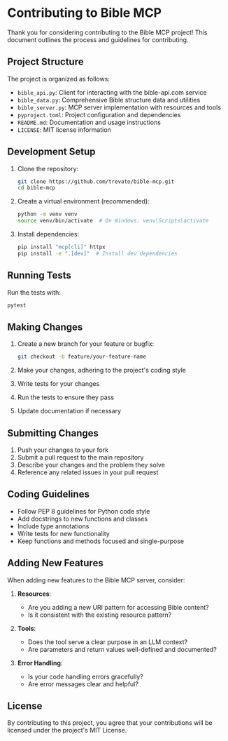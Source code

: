 # Contributing to Bible MCP

Thank you for considering contributing to the Bible MCP project! This document outlines the process and guidelines for contributing.

## Project Structure

The project is organized as follows:

- `bible_api.py`: Client for interacting with the bible-api.com service
- `bible_data.py`: Comprehensive Bible structure data and utilities
- `bible_server.py`: MCP server implementation with resources and tools
- `pyproject.toml`: Project configuration and dependencies
- `README.md`: Documentation and usage instructions
- `LICENSE`: MIT license information

## Development Setup

1. Clone the repository:
   ```bash
   git clone https://github.com/trevato/bible-mcp.git
   cd bible-mcp
   ```

2. Create a virtual environment (recommended):
   ```bash
   python -m venv venv
   source venv/bin/activate  # On Windows: venv\Scripts\activate
   ```

3. Install dependencies:
   ```bash
   pip install "mcp[cli]" httpx
   pip install -e ".[dev]"  # Install dev dependencies
   ```

## Running Tests

Run the tests with:

```bash
pytest
```

## Making Changes

1. Create a new branch for your feature or bugfix:
   ```bash
   git checkout -b feature/your-feature-name
   ```

2. Make your changes, adhering to the project's coding style
3. Write tests for your changes
4. Run the tests to ensure they pass
5. Update documentation if necessary

## Submitting Changes

1. Push your changes to your fork
2. Submit a pull request to the main repository
3. Describe your changes and the problem they solve
4. Reference any related issues in your pull request

## Coding Guidelines

- Follow PEP 8 guidelines for Python code style
- Add docstrings to new functions and classes
- Include type annotations
- Write tests for new functionality
- Keep functions and methods focused and single-purpose

## Adding New Features

When adding new features to the Bible MCP server, consider:

1. **Resources**:
   - Are you adding a new URI pattern for accessing Bible content?
   - Is it consistent with the existing resource pattern?

2. **Tools**:
   - Does the tool serve a clear purpose in an LLM context?
   - Are parameters and return values well-defined and documented?

3. **Error Handling**:
   - Is your code handling errors gracefully?
   - Are error messages clear and helpful?

## License

By contributing to this project, you agree that your contributions will be licensed under the project's MIT License.
